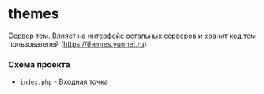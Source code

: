 # themes

Сервер тем. Влияет на интерфейс остальных серверов и хранит код тем пользователей (https://themes.yunnet.ru)

### Схема проекта
- `index.php` - Входная точка